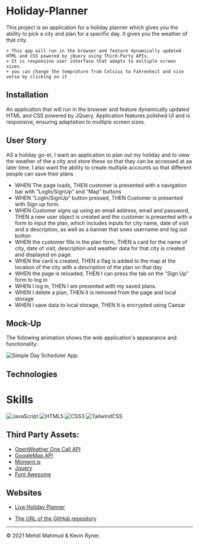 # Holiday-Planner
This project is an application for a holiday planner which gives you the ability to pick a city and plan for a specific day. It gives you the weather of that city.

```
+ This app will run in the browser and feature dynamically updated HTML and CSS powered by jQuery using Third-Party APIs.
+ It is responsive user interface that adapts to multiple screen sizes.
+ you can change the temprature from Celsius to Fahrenheit and vise versa by clicking on it
```

## Installation

An application that will run in the browser and feature dynamically updated HTML and CSS powered by JQuery. Application features polished UI and is responsive, ensuring adaptation to multiple screen sizes.


## User Story

AS a holiday go-er, I want an application to plan out my holiday and to view the weather of the a city and store these so that they can be accessed at aa later time. I also want the ability to create multiple accounts so that different people can save their plans

* WHEN The page loads, THEN customer is presented with a navigation bar with “LogIn/SignUp” and “Map” buttons
* WHEN “LogIn/SignUp” button pressed, THEN Customer is presented with Sign up form.
* WHEN Customer signs up using an email address, email and password, THEN a new user object is created and the customer is presented with a form to input the plan, which includes inputs for city name, date of visit and a description, as well as a banner that sows username and log out button
* WHEN the customer fills in the plan form, THEN a card for the name of city, date of visit, description and weather data for that city is created and displayed on page. 
* WHEN the card is created, THEN a flag is added to the map at the location of the city with a description of the plan on that day
* WHEN the page is reloaded, THEN I can press the tab on the “Sign Up” form to log in
* WHEN I log in, THEN I am presented with my saved plans.
* WHEN I delete a plan, THEN it is removed from the page and local storage
* WHEN I save data to local storage, THEN It is encrypted using Caesar

## Mock-Up

The following animation shows the web application's appearance and functionality:

![Simple Day Scheduler App.](./assets/screen.gif)

## Technologies
# Skills

![JavaScript](https://img.shields.io/badge/javascript-%23323330.svg?style=for-the-badge&logo=javascript&logoColor=%23F7DF1E)
![HTML5](https://img.shields.io/badge/html5-%23E34F26.svg?style=for-the-badge&logo=html5&logoColor=white)
![CSS3](https://img.shields.io/badge/css3-%231572B6.svg?style=for-the-badge&logo=css3&logoColor=white)
![TailwindCSS](https://img.shields.io/badge/tailwindcss-%2338B2AC.svg?style=for-the-badge&logo=tailwind-css&logoColor=white)

## Third Party Assets:
* [OpenWeather One Call API](https://openweathermap.org/api/one-call-api)
* [GoogleMap API](https://developers.google.com/maps)
* [Moment.js](https://momentjs.com/)
* [Jquery](https://code.jquery.com/jquery-3.4.1.min.js)
* [Font Awesome](https://fontawesome.com/)



## Websites
* [Live Holiday Planner](https://mehdimahmud79.github.io/Holiday-Planner/)

* [The URL of the GitHub repository](https://github.com/MehdiMahmud79/Holiday-Planner)

- - -
© 2021 Mehdi Mahmud & Kevin Ryner.


